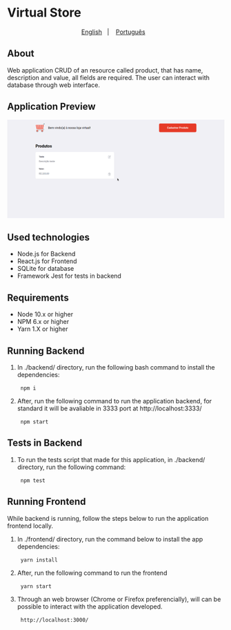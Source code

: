 # Virtual Store

<p align="center">
    <a href="readme_en.md">English</a>&nbsp;&nbsp;&nbsp;|&nbsp;&nbsp;&nbsp;
    <a href="README.md">Português</a>&nbsp;&nbsp;&nbsp;
</p>

## About

Web application CRUD of an resource called product, that has name, description and value, all  fields are required. The user can interact with database through web interface.

## Application Preview

<p align="center">
  <img src="https://github.com/felipedmsantos95/virtual-store/blob/master/img/virtualstore.gif"/>
</p>

## Used technologies

*	Node.js for Backend
*	React.js for Frontend
* 	SQLite for database
*	Framework Jest for tests in backend 



## Requirements

*	Node 10.x or higher
*	NPM 6.x or higher
*	Yarn 1.X or higher


## Running Backend

1. In ./backend/ directory, run the following bash command to install the dependencies:

		npm i

2. After, run the following command to run the application backend, for standard it will be avaliable in 3333 port at http://localhost:3333/

		npm start

## Tests in Backend

1. To run the tests script that made for this application, in ./backend/ directory, run the following command:

		npm test


## Running Frontend

While backend is running, follow the steps below to run the application frontend locally.

1. In ./frontend/ directory, run the command below to install the app dependencies:

		yarn install

2. After, run the following command to run the frontend

		yarn start

3. Through an web browser (Chrome or Firefox preferencially), will can be possible to interact with the application developed.

		http://localhost:3000/